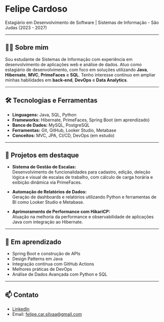 # Felipe Cardoso

Estagiário em Desenvolvimento de Software | Sistemas de Informação - São Judas (2023 - 2027)

---

## 👨‍💻 Sobre mim

Sou estudante de Sistemas de Informação com experiência em desenvolvimento de aplicações web e análise de dados. Atuo como estagiário de desenvolvimento, com foco em soluções utilizando **Java**, **Hibernate**, **MVC**, **PrimeFaces** e **SQL**. Tenho interesse contínuo em ampliar minhas habilidades em **back-end**, **DevOps** e **Data Analytics**.

---

## 🛠️ Tecnologias e Ferramentas

- **Linguagens:** Java, SQL, Python
- **Frameworks:** Hibernate, PrimeFaces, Spring Boot (em aprendizado)
- **Banco de Dados:** MySQL, PostgreSQL
- **Ferramentas:** Git, GitHub, Looker Studio, Metabase
- **Conceitos:** MVC, JPA, CI/CD, DevOps (em estudo)

---

## 📌 Projetos em destaque

- **Sistema de Gestão de Escalas:**  
Desenvolvimento de funcionalidades para cadastro, edição, deleção lógica e visual de escalas de trabalho, com cálculo de carga horária e exibição dinâmica via PrimeFaces.

- **Automação de Relatórios de Dados:**  
Geração de dashboards e relatórios utilizando Python e ferramentas de BI como Looker Studio e Metabase.

- **Aprimoramento de Performance com HikariCP:**  
Atuação na melhoria da performance e observabilidade de aplicações Java com integração ao Hibernate.

---

## 🚀 Em aprendizado

- Spring Boot e construção de APIs
- Design Patterns em Java
- Integração contínua com GitHub Actions
- Melhores práticas de DevOps
- Análise de Dados Avançada com Python e SQL

---

## 📫 Contato

- [LinkedIn](https:/www.linkedin.com/in/felipeecardoso/)  
- Email: felipe.car.silvaa@gmail.com  
